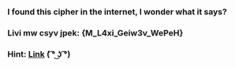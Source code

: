 ### I found this cipher in the internet, I wonder what it says?
### Livi mw csyv jpek: {M_L4xi_Geiw3v_WePeH} 
### Hint: [Link](http://southernshakespearefestival.org/wp-content/uploads/2016/08/Caesar-Salad-768x665.jpg) ( ͡° ͜ʖ ͡°)
